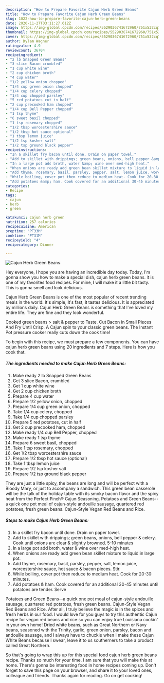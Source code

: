 ```yaml
---
description: "How to Prepare Favorite Cajun Herb Green Beans"
title: "How to Prepare Favorite Cajun Herb Green Beans"
slug: 1022-how-to-prepare-favorite-cajun-herb-green-beans
date: 2020-11-27T03:11:27.612Z
image: https://img-global.cpcdn.com/recipes/5529036741672960/751x532cq70/cajun-herb-green-beans-recipe-main-photo.jpg
thumbnail: https://img-global.cpcdn.com/recipes/5529036741672960/751x532cq70/cajun-herb-green-beans-recipe-main-photo.jpg
cover: https://img-global.cpcdn.com/recipes/5529036741672960/751x532cq70/cajun-herb-green-beans-recipe-main-photo.jpg
author: Dylan Wagner
ratingvalue: 4.9
reviewcount: 36704
recipeingredient:
- "2 lb Snapped Green Beans"
- "3 slice Bacon crumbled"
- "1 cup white wine"
- "2 cup chicken broth"
- "4 cup water"
- "1/2 yellow onion chopped"
- "1/4 cup green onion chopped"
- "1/4 cup celery chopped"
- "1/4 cup chopped parsley"
- "5 red potatoes cut in half"
- "2 cup precooked ham chopped"
- "1/4 cup Bell Pepper chopped"
- "1 tsp thyme"
- "6 sweet basil chopped"
- "1 tsp rosemary chopped"
- "1/2 tbsp worcestershire sauce"
- "1/2 tbsp hot sauce optional"
- "1 tbsp lemon juice"
- "1/2 tsp kosher salt"
- "1/2 tsp ground black pepper"
recipeinstructions:
- "In a skillet fry bacon until done. Drain on paper towel."
- "Add to skillet with drippings; green beans, onions, bell pepper &amp; celery. Cook until onions are clear &amp; slightly browned. 5-10 minutes"
- "In a large pot add broth, water &amp; wine over med-high heat."
- "When onions are ready add green bean skillet mixture to liquid in large pot."
- "Add thyme, rosemary, basil, parsley, pepper, salt, lemon juice, worcestershire sauce, hot sauce &amp; bacon pieces. Stir."
- "While boiling, cover pot then reduce to medium heat. Cook for 20-30 minutes."
- "Add potatoes &amp; ham. Cook covered for an additional 30-45 minutes until potatoes are tender. Serve"
categories:
- Recipe
tags:
- cajun
- herb
- green

katakunci: cajun herb green 
nutrition: 257 calories
recipecuisine: American
preptime: "PT33M"
cooktime: "PT31M"
recipeyield: "4"
recipecategory: Dinner

---
```



![Cajun Herb Green Beans](https://img-global.cpcdn.com/recipes/5529036741672960/751x532cq70/cajun-herb-green-beans-recipe-main-photo.jpg)

Hey everyone, I hope you are having an incredible day today. Today, I'm gonna show you how to make a special dish, cajun herb green beans. It is one of my favorites food recipes. For mine, I will make it a little bit tasty. This is gonna smell and look delicious.

Cajun Herb Green Beans is one of the most popular of recent trending meals in the world. It's simple, it's fast, it tastes delicious. It is appreciated by millions daily. Cajun Herb Green Beans is something that I've loved my entire life. They are fine and they look wonderful.

Cooked green beans &gt; salt &amp; pepper to Taste. Cut Bacon in Small Pieces And Fry Until Crisp. A Cajun spin to your classic green beans. The Instant Pot pressure cooker really cuts down the cook time!


To begin with this recipe, we must prepare a few components. You can have cajun herb green beans using 20 ingredients and 7 steps. Here is how you cook that.

<!--inarticleads1-->

##### The ingredients needed to make Cajun Herb Green Beans:

1. Make ready 2 lb Snapped Green Beans
1. Get 3 slice Bacon, crumbled
1. Get 1 cup white wine
1. Get 2 cup chicken broth
1. Prepare 4 cup water
1. Prepare 1/2 yellow onion, chopped
1. Prepare 1/4 cup green onion, chopped
1. Take 1/4 cup celery, chopped
1. Take 1/4 cup chopped parsley
1. Prepare 5 red potatoes, cut in half
1. Get 2 cup precooked ham, chopped
1. Make ready 1/4 cup Bell Pepper, chopped
1. Make ready 1 tsp thyme
1. Prepare 6 sweet basil, chopped
1. Take 1 tsp rosemary, chopped
1. Get 1/2 tbsp worcestershire sauce
1. Prepare 1/2 tbsp hot sauce (optional)
1. Take 1 tbsp lemon juice
1. Prepare 1/2 tsp kosher salt
1. Prepare 1/2 tsp ground black pepper


They are just a little spicy, the beans are long and will be perfect with a Bloody Mary, or just to accompany a sandwich. This green bean casserole will be the talk of the holiday table with its smoky bacon flavor and the spicy heat from the Perfect Pinch® Cajun Seasoning. Potatoes and Green Beans--a quick one pot meal of cajun-style andouille sausage, quartered red potatoes, fresh green beans. Cajun-Style Vegan Red Beans and Rice. 

<!--inarticleads2-->

##### Steps to make Cajun Herb Green Beans:

1. In a skillet fry bacon until done. Drain on paper towel.
1. Add to skillet with drippings; green beans, onions, bell pepper &amp; celery. Cook until onions are clear &amp; slightly browned. 5-10 minutes
1. In a large pot add broth, water &amp; wine over med-high heat.
1. When onions are ready add green bean skillet mixture to liquid in large pot.
1. Add thyme, rosemary, basil, parsley, pepper, salt, lemon juice, worcestershire sauce, hot sauce &amp; bacon pieces. Stir.
1. While boiling, cover pot then reduce to medium heat. Cook for 20-30 minutes.
1. Add potatoes &amp; ham. Cook covered for an additional 30-45 minutes until potatoes are tender. Serve


Potatoes and Green Beans--a quick one pot meal of cajun-style andouille sausage, quartered red potatoes, fresh green beans. Cajun-Style Vegan Red Beans and Rice. After all, I truly believe the magic is in the spices and fresh herbs in our food. I would love for you guys to try this authentic Cajun recipe for vegan red beans and rice so you can enjoy true Louisiana cookin&#39; in your own home! Dried white beans, such as Great Northern or Navy beans, seasoned with the Trinity, garlic, green onion, parsley, bacon and andouille sausage, and I always have to chuckle when I make these Cajun White Beans because I swear, leave it to us southerners to take a product called Great Northern. 

So that's going to wrap this up for this special food cajun herb green beans recipe. Thanks so much for your time. I am sure that you will make this at home. There's gonna be interesting food in home recipes coming up. Don't forget to save this page on your browser, and share it to your loved ones, colleague and friends. Thanks again for reading. Go on get cooking!
